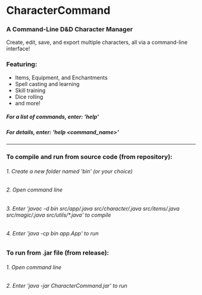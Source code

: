 # CharacterCommand
### A Command-Line D&amp;D Character Manager
Create, edit, save, and export multiple characters, all via a command-line interface!
### Featuring:
- Items, Equipment, and Enchantments
- Spell casting and learning
- Skill training
- Dice rolling
- and more!

##### For a list of commands, enter: 'help'
##### For details, enter: 'help <command_name>'
___
### To compile and run from source code (from repository):
###### 1. Create a new folder named 'bin' (or your choice)
###### 2. Open command line
###### 3. Enter 'javac -d bin src/app/*.java src/character/*.java src/items/*.java src/magic/*.java src/utils/*.java' to compile
###### 4. Enter 'java -cp bin app.App' to run
### To run from .jar file (from release):
###### 1. Open command line
###### 2. Enter 'java -jar CharacterCommand.jar' to run
